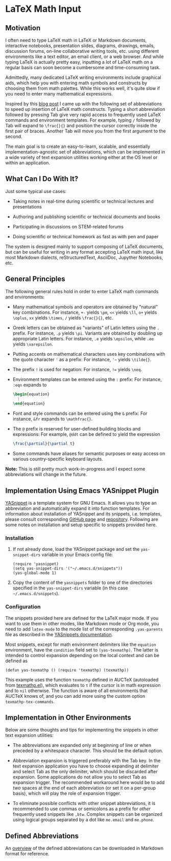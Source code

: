 
# LaTeX Math Input

## Motivation

I often need to type LaTeX math in LaTeX or Markdown documents, interactive notebooks, presentation slides, diagrams, drawings, emails, discussion forums, on-line collaborative writing tools, etc. using different environments like a text editor, an email client, or a web browser. And while typing LaTeX is actually pretty easy, inputting a lot of LaTeX math on a regular basis can soon become a cumbersome and time-consuming task.

Admittedly, many dedicated LaTeX writing environments include graphical aids, which help you with entering math symbols and constructs by choosing them from math palettes. While this works well, it's quite slow if you need to enter many mathematical expressions.

Inspired by this [blog post][castel-notes] I came up with the following set of abbreviations to speed up insertion of LaTeX math constructs. Typing a short abbreviation followed by pressing Tab give very rapid access to frequently used LaTeX commands and environment templates. For example, typing `/` followed by Tab will expand to `\frac{}{}` and position the cursor correctly inside the first pair of braces. Another Tab will move you from the first argument to the second.

The main goal is to create an easy-to-learn, scalable, and essentially implementation-agnostic set of abbreviations, which can be implemented in a wide variety of text expansion utilities working either at the OS level or within an application.

## What Can I Do With It?

Just some typical use cases:

- Taking notes in real-time during scientific or technical lectures and presentations

- Authoring and publishing scientific or technical documents and books

- Participating in discussions on STEM-related forums

- Doing scientific or technical homework as fast as with pen and paper

The system is designed mainly to support composing of LaTeX documents, but can be useful for writing in any format accepting LaTeX math input, like most Markdown dialects, reStructuredText, AsciiDoc, Jupyther Notebooks, etc.

## General Principles

The following general rules hold in order to enter LaTeX math commands and environments:

- Many mathematical symbols and operators are obtained by "natural" key combinations. For instance, `+-` yields `\pm`, `<<` yields `\ll`, `o+` yields `\oplus`, `xx` yields `\times`, `/` yields `\frac{}{}`, etc.

- Greek letters can be obtained as "variants" of Latin letters using the `.` prefix. For instance, `.p` yields `\pi`. Variants are obtained by doubling up appropriate Latin letters. For instance, `.e` yields `\epsilon`, while `.ee` yields `\varepsilon`.

- Putting accents on mathematical characters uses key combinations with the quote character `'` as a prefix: For instance, `'~` yields `\tilde{}`.

- The prefix `!` is used for negation: For instance, `!=` yields `\neq`.

- Environment templates can be entered using the `:` prefix: For instance, `:eqn` expands to

    ```latex
    \begin{equation}
      |
    \end{equation}
    ```

- Font and style commands can be entered using the `&` prefix: For instance, `&fr` expands to `\mathfrac{}`.

- The `@` prefix is reserved for user-defined building blocks and expressions: For example, `@ddt` can be defined to yield the expression

    ```latex
    \frac{\partial}{\partial t}
    ```

- Some commands have aliases for semantic purposes or easy access on various country-specific keyboard layouts.

**Note:** This is still pretty much work-in-progress and I expect some abbreviations will change in the future.

## Implementation Using Emacs YASnippet Plugin

[YASnippet][yasnippet-github] is a template system for GNU Emacs. It allows you to type an abbreviation and automatically expand it into function templates. For information about installation of YASnippet and its snippets, i.e. templates, please consult corresponding [GitHub page][yasnippet-doc] and [repository][yasnippet-github]. Following are some notes on installation and setup specific to snippets provided here.

### Installation

1. If not already done, load the YASnippet package and set the `yas-snippet-dirs` variable in your Emacs config file:

    ```elisp
    (require 'yasnippet)
    (setq yas-snippet-dirs '("~/.emacs.d/snippets"))
    (yas-global-mode 1)
    ```

2. Copy the content of the `yasnippets` folder to one of the directories specified in the `yas-snippet-dirs` variable (in this case `~/.emacs.d/snippets`).

### Configuration

The snippets provided here are defined for the LaTeX major mode. If you want to use them in other modes, like Markdown mode or Org mode, you need to add `latex-mode` to the mode list of the corresponding `.yas-parents` file as described in the [YASnippets documentation][yasnippet-doc-org].

Most snippets, except for math environment delimiters like the `equation` environment, have the `condition` field set to `(yas-texmathp)`. The latter is intended to control expansion depending on the local context and can be defined as

```elisp
(defun yas-texmathp () (require 'texmathp) (texmathp))
```

This example uses the function `texmathp` defined in AUCTeX (autoloaded from [texmathp.el][texmathp]), which evaluates to `t` if the cursor is in math expression and to `nil` otherwise. The function is aware of all environments that AUCTeX knows of, and you can add more using the custom option `texmathp-tex-commands`.

## Implementation in Other Environments

Below are some thoughts and tips for implementing the snippets in other text expansion utilities:

- The abbreviations are expanded only at beginning of line or when preceded by a whitespace character. This should be the default option.

- Abbreviation expansion is triggered preferably with the Tab key. In the text expansion application you have to choose expanding at delimiter and select Tab as the only delimiter, which should be discarded after expansion. Some applications do not allow you to select Tab as expansion trigger. The recommended workaround here would be to add _two_ spaces at the end of each abbreviation (or set it on a per-group basis), which will play the role of expansion trigger.

- To eliminate possible conflicts with other snippet abbreviations, it is recommended to use commas or semicolons as a prefix for _other_ frequently used snippets like `,btw`. Complex snippets can be organized using logical groups separated by a dot like `me.email` and `me.phone`.

## Defined Abbreviations

An [overview][abbr-md] of the defined abbreviations can be downloaded in Markdown format for reference.

[castel-notes]: https://castel.dev/post/lecture-notes-1/

[yasnippet-github]: https://github.com/joaotavora/yasnippet

[yasnippet-doc]: http://joaotavora.github.io/yasnippet/

[yasnippet-doc-org]: http://joaotavora.github.io/yasnippet/snippet-organization.html

[texmathp]: http://git.savannah.gnu.org/cgit/auctex.git/tree/texmathp.el

[abbr-md]: ./abbreviations.md

